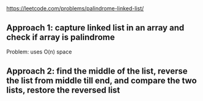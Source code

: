 
##

https://leetcode.com/problems/palindrome-linked-list/

##

## Approach 1: capture linked list in an array and check if array is palindrome

Problem: uses O(n) space

## Approach 2: find the middle of the list, reverse the list from middle till end, and compare the two lists, restore the reversed list




